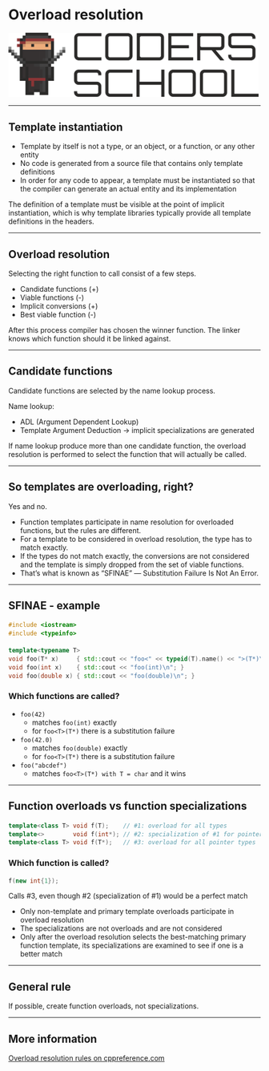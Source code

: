 <!-- .slide: data-background="#111111" -->

# Overload resolution

<a href="https://coders.school">
    <img width="500" src="../img/coders_school_logo.png" alt="Coders School" class="plain">
</a>

___

## Template instantiation

* <!-- .element: class="fragment fade-in" --> Template by itself is not a type, or an object, or a function, or any other entity
* <!-- .element: class="fragment fade-in" --> No code is generated from a source file that contains only template definitions
* <!-- .element: class="fragment fade-in" --> In order for any code to appear, a template must be instantiated so that the compiler can generate an actual entity and its implementation

<span class="fragment highlight-green">The definition of a template must be visible at the point of implicit instantiation, which is why template libraries typically provide all template definitions in the headers.</span>
<!-- .element: class="fragment fade-in" -->

___

## Overload resolution

Selecting the right function to call consist of a few steps.
<!-- .element: class="fragment fade-in" -->

* <!-- .element: class="fragment fade-in" --> Candidate functions (+)
* <!-- .element: class="fragment fade-in" --> Viable functions (-)
* <!-- .element: class="fragment fade-in" --> Implicit conversions (+)
* <!-- .element: class="fragment fade-in" --> Best viable function (-)

After this process compiler has chosen the winner function. The linker knows which function should it be linked against.
<!-- .element: class="fragment fade-in" -->

___

## Candidate functions

Candidate functions are selected by the name lookup process.
<!-- .element: class="fragment fade-in" -->

Name lookup:
<!-- .element: class="fragment fade-in" -->

* <!-- .element: class="fragment fade-in" --> ADL (Argument Dependent Lookup)
* <!-- .element: class="fragment fade-in" --> Template Argument Deduction -> implicit specializations are generated

If name lookup produce more than one candidate function, the overload resolution is performed to select the function that will actually be called.
<!-- .element: class="fragment fade-in" -->

___

## So templates are overloading, right?

Yes and no.
<!-- .element: class="fragment fade-in" -->

* <!-- .element: class="fragment fade-in" --> Function templates participate in name resolution for overloaded functions, but the rules are different.
* <!-- .element: class="fragment fade-in" --> For a template to be considered in overload resolution, the type has to match exactly.
* <!-- .element: class="fragment fade-in" --> If the types <span class="fragment highlight-green">do not match exactly, the conversions are not considered</span> and the template is simply dropped from the set of viable functions.
* <!-- .element: class="fragment fade-in" --> That’s what is known as “SFINAE” — Substitution Failure Is Not An Error.

___

## SFINAE - example

```cpp []
#include <iostream>
#include <typeinfo>

template<typename T>
void foo(T* x)     { std::cout << "foo<" << typeid(T).name() << ">(T*)\n"; }
void foo(int x)    { std::cout << "foo(int)\n"; }
void foo(double x) { std::cout << "foo(double)\n"; }
```

### Which functions are called?
<!-- .element: class="fragment fade-in" -->

* <!-- .element: class="fragment fade-in" --> <code>foo(42)</code>
  * <!-- .element: class="fragment fade-in" --> matches <code>foo(int)</code> exactly
  * <!-- .element: class="fragment fade-in" --> for <code>foo&lt;T&gt;(T*)</code> there is a substitution failure
* <!-- .element: class="fragment fade-in" --> <code>foo(42.0)</code>
  * <!-- .element: class="fragment fade-in" --> matches <code>foo(double)</code> exactly
  * <!-- .element: class="fragment fade-in" --> for <code>foo&lt;T&gt;(T*)</code> there is a substitution failure
* <!-- .element: class="fragment fade-in" --> <code>foo("abcdef")</code>
  * <!-- .element: class="fragment fade-in" --> matches <code>foo&lt;T&gt;(T*) with T = char</code> and it wins

___

## Function overloads vs function specializations

```cpp
template<class T> void f(T);    // #1: overload for all types
template<>        void f(int*); // #2: specialization of #1 for pointers to int
template<class T> void f(T*);   // #3: overload for all pointer types
```
<!-- .element: class="fragment fade-in" -->

### Which function is called?
<!-- .element: class="fragment fade-in" -->

```cpp
f(new int{1});
```
<!-- .element: class="fragment fade-in" -->

Calls #3, even though #2 (specialization of #1) would be a perfect match
<!-- .element: class="fragment fade-in" -->

* <!-- .element: class="fragment fade-in" --> Only non-template and primary template overloads participate in overload resolution
* <!-- .element: class="fragment fade-in" --> The specializations are not overloads and are not considered
* <!-- .element: class="fragment fade-in" --> Only after the overload resolution selects the best-matching primary function template, its specializations are examined to see if one is a better match

___

## General rule
<!-- .element: class="fragment fade-in" -->

If possible, create function overloads, not specializations.
<!-- .element: class="fragment fade-in" -->

___

## More information

[Overload resolution rules on cppreference.com](https://en.cppreference.com/w/cpp/language/overload_resolution)
